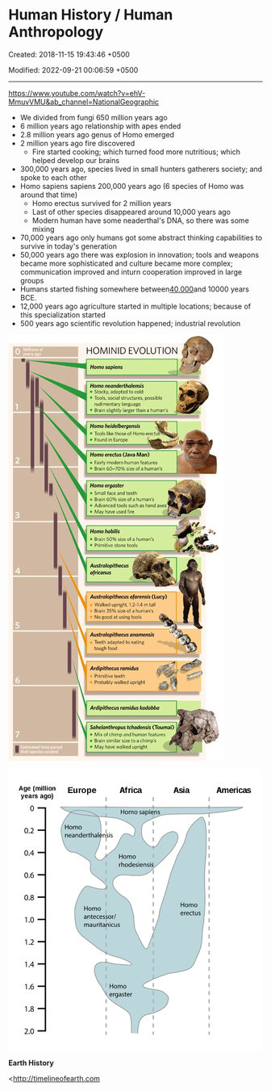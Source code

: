 # Human History / Human Anthropology

Created: 2018-11-15 19:43:46 +0500

Modified: 2022-09-21 00:06:59 +0500

---

<https://www.youtube.com/watch?v=ehV-MmuvVMU&ab_channel=NationalGeographic>


-   We divided from fungi 650 million years ago
-   6 million years ago relationship with apes ended
-   2.8 million years ago genus of Homo emerged
-   2 million years ago fire discovered
    -   Fire started cooking; which turned food more nutritious; which helped develop our brains
-   300,000 years ago, species lived in small hunters gatherers society; and spoke to each other
-   Homo sapiens sapiens 200,000 years ago (6 species of Homo was around that time)
    -   Homo erectus survived for 2 million years
    -   Last of other species disappeared around 10,000 years ago
    -   Modern human have some neaderthal's DNA, so there was some mixing
-   70,000 years ago only humans got some abstract thinking capabilities to survive in today's generation
-   50,000 years ago there was explosion in innovation; tools and weapons became more sophisticated and culture became more complex; communication improved and inturn cooperation improved in large groups
-   Humans started fishing somewhere between[40,000](https://bn9wksbn.r.us-east-1.awstrack.me/L0/https:%2F%2Fwww.alimentarium.org%2Fen%2Fknowledge%2Fhistory-fishing/1/010001816547a836-a6b3f3e8-4853-461c-ace6-ca9f2ad8ddf1-000000/3rZTTMmSVYfh1xf6V8Y1ZcL1Bis=274)and 10000 years BCE.
-   12,000 years ago agriculture started in multiple locations; because of this specialization started
-   500 years ago scientific revolution happened; industrial revolution



![Image result for human anthropology chart](media/Human-History---Human-Anthropology-image1.jpg)

![Image result for human anthropology chart](media/Human-History---Human-Anthropology-image2.png)

**Earth History**

<http://timelineofearth.com


